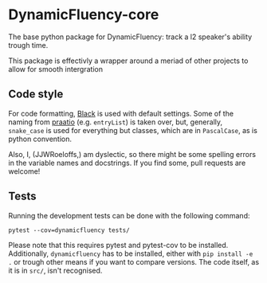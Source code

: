 # DynamicFluency-core

The base python package for DynamicFluency: track a l2 speaker's ability trough time. 

This package is effectivly a wrapper around a meriad of other projects to allow for smooth intergration

## Code style

For code formatting, [Black](https://github.com/psf/black) is used with default settings. Some of the naming from [praatio](https://github.com/timmahrt/praatIO) (e.g. `entryList`) is taken over, but, generally, `snake_case` is used for everything but classes, which are in `PascalCase`, as is python convention.

Also, I, (JJWRoeloffs,) am dyslectic, so there might be some spelling errors in the variable names and docstrings. If you find some, pull requests are welcome!

## Tests

Running the development tests can be done with the following command:
```
pytest --cov=dynamicfluency tests/
```
Please note that this requires pytest and pytest-cov to be installed. Additionally, `dynamicfluency` has to be installed, either with `pip install -e .` or trough other means if you want to compare versions. The code itself, as it is in `src/`, isn't recognised.  